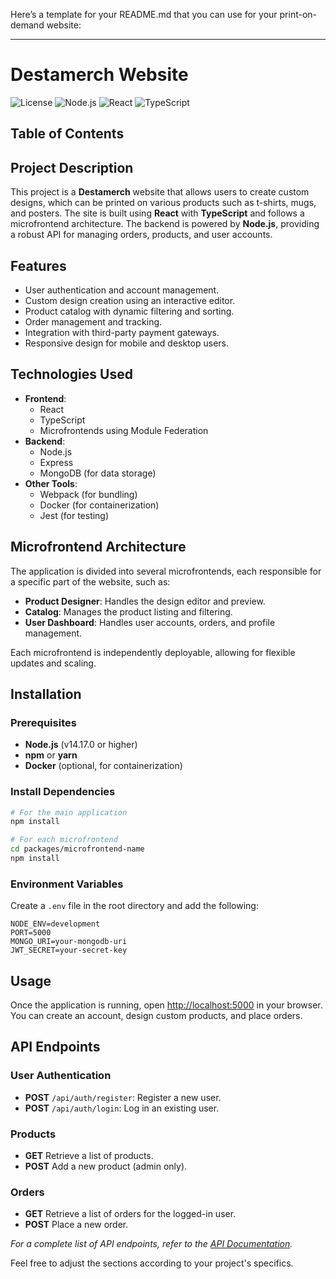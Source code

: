Here’s a template for your README.md that you can use for your print-on-demand website:

---

# Destamerch Website

![License](https://img.shields.io/badge/license-MIT-blue.svg)
![Node.js](https://img.shields.io/badge/Node.js-v14.17.0-green.svg)
![React](https://img.shields.io/badge/React-v18.2.0-blue.svg)
![TypeScript](https://img.shields.io/badge/TypeScript-v4.6.4-blue.svg)

## Table of Contents

## Project Description

This project is a **Destamerch** website that allows users to create custom designs, which can be printed on various products such as t-shirts, mugs, and posters. The site is built using **React** with **TypeScript** and follows a microfrontend architecture. The backend is powered by **Node.js**, providing a robust API for managing orders, products, and user accounts.

## Features

- User authentication and account management.
- Custom design creation using an interactive editor.
- Product catalog with dynamic filtering and sorting.
- Order management and tracking.
- Integration with third-party payment gateways.
- Responsive design for mobile and desktop users.

## Technologies Used

- **Frontend**: 
  - React
  - TypeScript
  - Microfrontends using Module Federation
- **Backend**:
  - Node.js
  - Express
  - MongoDB (for data storage)
- **Other Tools**:
  - Webpack (for bundling)
  - Docker (for containerization)
  - Jest (for testing)

## Microfrontend Architecture

The application is divided into several microfrontends, each responsible for a specific part of the website, such as:

- **Product Designer**: Handles the design editor and preview.
- **Catalog**: Manages the product listing and filtering.
- **User Dashboard**: Handles user accounts, orders, and profile management.

Each microfrontend is independently deployable, allowing for flexible updates and scaling.

## Installation

### Prerequisites

- **Node.js** (v14.17.0 or higher)
- **npm** or **yarn**
- **Docker** (optional, for containerization)

### Install Dependencies

```bash
# For the main application
npm install

# For each microfrontend
cd packages/microfrontend-name
npm install
```

### Environment Variables

Create a `.env` file in the root directory and add the following:

```env
NODE_ENV=development
PORT=5000
MONGO_URI=your-mongodb-uri
JWT_SECRET=your-secret-key
```

## Usage

Once the application is running, open [http://localhost:5000](http://localhost:8000) in your browser. You can create an account, design custom products, and place orders.

## API Endpoints

### User Authentication

- **POST** `/api/auth/register`: Register a new user.
- **POST** `/api/auth/login`: Log in an existing user.

### Products

- **GET**  Retrieve a list of products.
- **POST** Add a new product (admin only).

### Orders

- **GET**  Retrieve a list of orders for the logged-in user.
- **POST** Place a new order.

_For a complete list of API endpoints, refer to the [API Documentation](link-to-api-docs)._


Feel free to adjust the sections according to your project's specifics.
